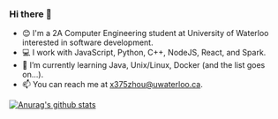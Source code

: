 ### Hi there 👋

- 😊 I'm a 2A Computer Engineering student at University of Waterloo interested in software development.
- 💻 I work with JavaScript, Python, C++, NodeJS, React, and Spark.
- 🌱 I’m currently learning Java, Unix/Linux, Docker (and the list goes on...). 
- 📫 You can reach me at x375zhou@uwaterloo.ca.

[![Anurag's github stats](https://github-readme-stats.vercel.app/api?username=VioletZhouECE)](https://github.com/anuraghazra/github-readme-stats)
